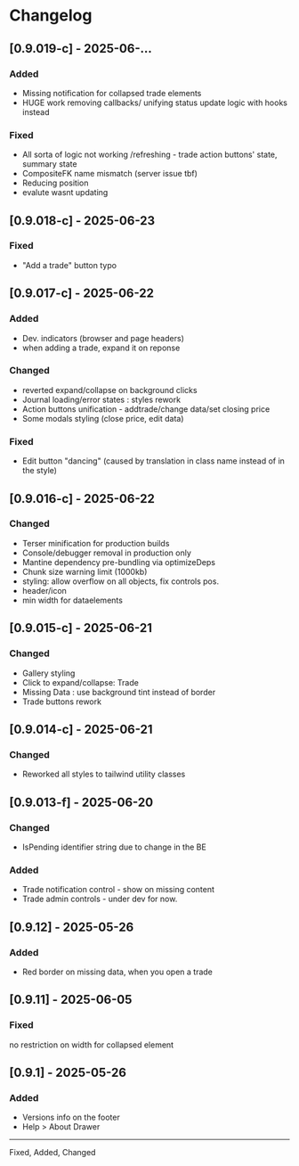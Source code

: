 
# Changelog

## [0.9.019-c] - 2025-06-...
### Added
- Missing notification for collapsed trade elements
- HUGE work removing callbacks/ unifying status update logic with hooks instead
### Fixed
- All sorta of logic not working /refreshing - trade action buttons' state, summary state
- CompositeFK name mismatch (server issue tbf)
- Reducing position
- evalute wasnt updating 

## [0.9.018-c] - 2025-06-23
### Fixed
- "Add a trade" button typo

## [0.9.017-c] - 2025-06-22
### Added
- Dev. indicators (browser and page headers)
- when adding a trade, expand it on reponse
### Changed
- reverted expand/collapse on background clicks
- Journal loading/error states : styles rework
- Action buttons unification - addtrade/change data/set closing price
- Some modals styling (close price, edit data)
### Fixed
- Edit button "dancing" (caused by translation in class name instead of in the style)


## [0.9.016-c] - 2025-06-22
### Changed
- Terser minification for production builds
- Console/debugger removal in production only
- Mantine dependency pre-bundling via optimizeDeps
- Chunk size warning limit (1000kb) 
- styling: allow overflow on all objects, fix controls pos.
- header/icon
- min width for dataelements


## [0.9.015-c] - 2025-06-21
### Changed
- Gallery styling
- Click to expand/collapse: Trade
- Missing Data : use background tint instead of border
- Trade buttons rework

## [0.9.014-c] - 2025-06-21
### Changed
- Reworked all styles to tailwind utility classes

## [0.9.013-f] - 2025-06-20
### Changed
- IsPending identifier string due to change in the BE
### Added
- Trade notification control - show on missing content
- Trade admin controls - under dev for now. 

## [0.9.12] - 2025-05-26
### Added
- Red border on missing data, when you open a trade

## [0.9.11] - 2025-06-05
### Fixed
no restriction on width for collapsed element

## [0.9.1] - 2025-05-26
### Added
- Versions info on the footer
- Help > About Drawer

---

Fixed, Added, Changed